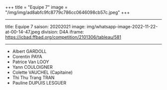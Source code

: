 +++
title = "Equipe 7"
image = "/img/img/ad8abfc9fc8779c786cc0646098cb57c.jpeg"
+++


---
title: Equipe 7
saison: 20202021
image: img/whatsapp-image-2022-11-22-at-00-14-47.jpeg
division: D4A
iframe: https://icbad.ffbad.org/competition/2101306/tableau/581

---
* Albert GARDOLL
* Corentin PAYA
* Patrice Van LOOY
* Yann COULOIGNER
* Colette VAUCHEL (Capitaine)
* Thi Thu Trang TRAN
* Pauline DUPUIS LESGUER
